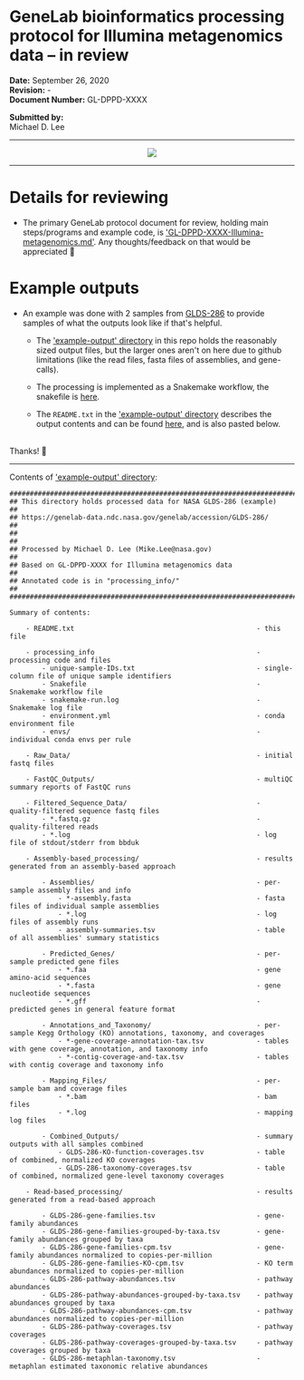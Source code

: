 
# GeneLab bioinformatics processing protocol for Illumina metagenomics data – in review

**Date:** September 26, 2020  
**Revision:** -  
**Document Number:** GL-DPPD-XXXX  

**Submitted by:**  
Michael D. Lee

---

<p align="center">
<a href="https://github.com/AstrobioMike/mock-temp/blob/master/Metagenomics/images/GL-Illumina-metagenomics-overview.pdf"><img src="https://github.com/AstrobioMike/mock-temp/blob/master/Metagenomics/images/GL-Illumina-metagenomics-overview.png"></a>
</p>

--- 

# Details for reviewing
* The primary GeneLab protocol document for review, holding main steps/programs and example code, is ['GL-DPPD-XXXX-Illumina-metagenomics.md'](GL-DPPD-XXXX-Illumina-metagenomics.md). Any thoughts/feedback on that would be appreciated 🙂

# Example outputs
* An example was done with 2 samples from [GLDS-286](https://genelab-data.ndc.nasa.gov/genelab/accession/GLDS-286/) to provide samples of what the outputs look like if that's helpful. 
  * The ['example-output' directory](example-output) in this repo holds the reasonably sized output files, but the larger ones aren't on here due to github limitations (like the read files, fasta files of assemblies, and gene-calls).

  * The processing is implemented as a Snakemake workflow, the snakefile is [here](example-output/processing_info/Snakefile).

  * The `README.txt` in the ['example-output' directory](example-output) describes the output contents and can be found [here](example-output/README.txt), and is also pasted below.
  
<br>
Thanks! 🙂


---

Contents of ['example-output' directory](example-output):

```
##################################################################################
## This directory holds processed data for NASA GLDS-286 (example)              ##
## https://genelab-data.ndc.nasa.gov/genelab/accession/GLDS-286/                ##
##                                                                              ##
## Processed by Michael D. Lee (Mike.Lee@nasa.gov)                              ##
## Based on GL-DPPD-XXXX for Illumina metagenomics data                         ##
## Annotated code is in "processing_info/"                                      ##
##################################################################################

Summary of contents:

    - README.txt                                             - this file

    - processing_info                                        - processing code and files
        - unique-sample-IDs.txt                              - single-column file of unique sample identifiers
        - Snakefile                                          - Snakemake workflow file
        - snakemake-run.log                                  - Snakemake log file
        - environment.yml                                    - conda environment file
        - envs/                                              - individual conda envs per rule

    - Raw_Data/                                              - initial fastq files

    - FastQC_Outputs/                                        - multiQC summary reports of FastQC runs

    - Filtered_Sequence_Data/                                - quality-filtered sequence fastq files
        - *.fastq.gz                                         - quality-filtered reads
        - *.log                                              - log file of stdout/stderr from bbduk

    - Assembly-based_processing/                             - results generated from an assembly-based approach

        - Assemblies/                                        - per-sample assembly files and info
            - *-assembly.fasta                               - fasta files of individual sample assemblies
            - *.log                                          - log files of assembly runs
            - assembly-summaries.tsv                         - table of all assemblies' summary statistics

        - Predicted_Genes/                                   - per-sample predicted gene files
            - *.faa                                          - gene amino-acid sequences
            - *.fasta                                        - gene nucleotide sequences
            - *.gff                                          - predicted genes in general feature format

        - Annotations_and_Taxonomy/                          - per-sample Kegg Orthology (KO) annotations, taxonomy, and coverages
            - *-gene-coverage-annotation-tax.tsv             - tables with gene coverage, annotation, and taxonomy info
            - *-contig-coverage-and-tax.tsv                  - tables with contig coverage and taxonomy info

        - Mapping_Files/                                     - per-sample bam and coverage files
            - *.bam                                          - bam files
            - *.log                                          - mapping log files

        - Combined_Outputs/                                  - summary outputs with all samples combined
            - GLDS-286-KO-function-coverages.tsv             - table of combined, normalized KO coverages
            - GLDS-286-taxonomy-coverages.tsv                - table of combined, normalized gene-level taxonomy coverages

    - Read-based_processing/                                 - results generated from a read-based approach

        - GLDS-286-gene-families.tsv                         - gene-family abundances
        - GLDS-286-gene-families-grouped-by-taxa.tsv         - gene-family abundances grouped by taxa
        - GLDS-286-gene-families-cpm.tsv                     - gene-family abundances normalized to copies-per-million
        - GLDS-286-gene-families-KO-cpm.tsv                  - KO term abundances normalized to copies-per-million
        - GLDS-286-pathway-abundances.tsv                    - pathway abundances
        - GLDS-286-pathway-abundances-grouped-by-taxa.tsv    - pathway abundances grouped by taxa
        - GLDS-286-pathway-abundances-cpm.tsv                - pathway abundances normalized to copies-per-million
        - GLDS-286-pathway-coverages.tsv                     - pathway coverages
        - GLDS-286-pathway-coverages-grouped-by-taxa.tsv     - pathway coverages grouped by taxa
        - GLDS-286-metaphlan-taxonomy.tsv                    - metaphlan estimated taxonomic relative abundances
```
